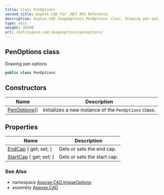 ```yaml
---
title: Class PenOptions
second_title: Aspose.CAD for .NET API Reference
description: Aspose.CAD.ImageOptions.PenOptions class. Drawing pen options
type: docs
weight: 36340
url: /net/aspose.cad.imageoptions/penoptions/
---
```

## PenOptions class

Drawing pen options

```csharp
public class PenOptions
```

## Constructors

| Name | Description |
| --- | --- |
| [PenOptions](penoptions/)() | Initializes a new instance of the `PenOptions` class. |

## Properties

| Name | Description |
| --- | --- |
| [EndCap](../../aspose.cad.imageoptions/penoptions/endcap/) { get; set; } | Gets or sets the end cap. |
| [StartCap](../../aspose.cad.imageoptions/penoptions/startcap/) { get; set; } | Gets or sets the start cap. |

### See Also

* namespace [Aspose.CAD.ImageOptions](../../aspose.cad.imageoptions/)
* assembly [Aspose.CAD](../../)


